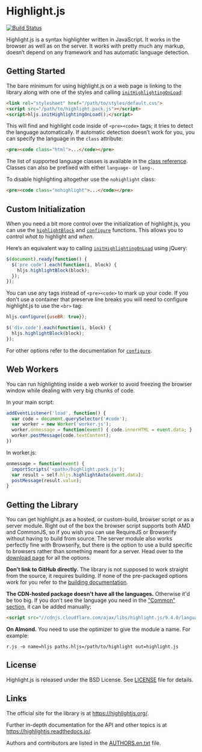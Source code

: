 # Highlight.js

[![Build Status](https://travis-ci.org/isagalaev/highlight.js.svg?branch=master)](https://travis-ci.org/isagalaev/highlight.js)

Highlight.js is a syntax highlighter written in JavaScript. It works in
the browser as well as on the server. It works with pretty much any
markup, doesn’t depend on any framework and has automatic language
detection.

## Getting Started

The bare minimum for using highlight.js on a web page is linking to the
library along with one of the styles and calling
[`initHighlightingOnLoad`][1]:

```html
<link rel="stylesheet" href="/path/to/styles/default.css">
<script src="/path/to/highlight.pack.js"></script>
<script>hljs.initHighlightingOnLoad();</script>
```

This will find and highlight code inside of `<pre><code>` tags; it tries
to detect the language automatically. If automatic detection doesn’t
work for you, you can specify the language in the `class` attribute:

```html
<pre><code class="html">...</code></pre>
```

The list of supported language classes is available in the [class
reference][2].  Classes can also be prefixed with either `language-` or
`lang-`.

To disable highlighting altogether use the `nohighlight` class:

```html
<pre><code class="nohighlight">...</code></pre>
```

## Custom Initialization

When you need a bit more control over the initialization of
highlight.js, you can use the [`highlightBlock`][3] and [`configure`][4]
functions. This allows you to control *what* to highlight and *when*.

Here’s an equivalent way to calling [`initHighlightingOnLoad`][1] using
jQuery:

```javascript
$(document).ready(function() {
  $('pre code').each(function(i, block) {
    hljs.highlightBlock(block);
  });
});
```

You can use any tags instead of `<pre><code>` to mark up your code. If
you don't use a container that preserve line breaks you will need to
configure highlight.js to use the `<br>` tag:

```javascript
hljs.configure({useBR: true});

$('div.code').each(function(i, block) {
  hljs.highlightBlock(block);
});
```

For other options refer to the documentation for [`configure`][4].


## Web Workers

You can run highlighting inside a web worker to avoid freezing the browser
window while dealing with very big chunks of code.

In your main script:

```javascript
addEventListener('load', function() {
  var code = document.querySelector('#code');
  var worker = new Worker('worker.js');
  worker.onmessage = function(event) { code.innerHTML = event.data; }
  worker.postMessage(code.textContent);
})
```

In worker.js:

```javascript
onmessage = function(event) {
  importScripts('<path>/highlight.pack.js');
  var result = self.hljs.highlightAuto(event.data);
  postMessage(result.value);
}
```


## Getting the Library

You can get highlight.js as a hosted, or custom-build, browser script or
as a server module. Right out of the box the browser script supports
both AMD and CommonJS, so if you wish you can use RequireJS or
Browserify without having to build from source. The server module also
works perfectly fine with Browserify, but there is the option to use a
build specific to browsers rather than something meant for a server.
Head over to the [download page][5] for all the options.

**Don't link to GitHub directly.** The library is not supposed to work straight
from the source, it requires building. If none of the pre-packaged options
work for you refer to the [building documentation][6].

**The CDN-hosted package doesn't have all the languages.** Otherwise it'd be
too big. If you don't see the language you need in the ["Common" section][5],
it can be added manually:

```html
<script src="//cdnjs.cloudflare.com/ajax/libs/highlight.js/9.4.0/languages/go.min.js"></script>
```

**On Almond.** You need to use the optimizer to give the module a name. For
example:

```
r.js -o name=hljs paths.hljs=/path/to/highlight out=highlight.js
```


## License

Highlight.js is released under the BSD License. See [LICENSE][7] file
for details.

## Links

The official site for the library is at <https://highlightjs.org/>.

Further in-depth documentation for the API and other topics is at
<https://highlightjs.readthedocs.io/>.

Authors and contributors are listed in the [AUTHORS.en.txt][8] file.

[1]: https://highlightjs.readthedocs.io/en/latest/api.html#inithighlightingonload
[2]: https://highlightjs.readthedocs.io/en/latest/css-classes-reference.html
[3]: https://highlightjs.readthedocs.io/en/latest/api.html#highlightblock-block
[4]: https://highlightjs.readthedocs.io/en/latest/api.html#configure-options
[5]: https://highlightjs.org/download/
[6]: https://highlightjs.readthedocs.io/en/latest/building-testing.html
[7]: https://github.com/highlightjs/highlight.js/blob/main/LICENSE
[8]: https://github.com/isagalaev/highlight.js/blob/master/AUTHORS.en.txt
